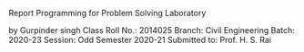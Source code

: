 Report
Programming for Problem Solving Laboratory

by
Gurpinder singh
Class Roll No.: 2014025
Branch: Civil Engineering
Batch: 2020-23
Session: Odd Semester 2020-21
Submitted to: Prof. H. S. Rai
